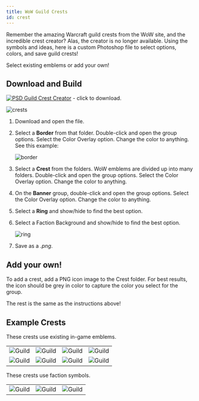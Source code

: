 ```yaml
---
title: WoW Guild Crests
id: crest
---
```


Remember the amazing Warcraft guild crests from the WoW site, and the incredible crest creator? Alas, the creator is no longer available. Using the symbols and ideas, here is a custom Photoshop file to select options, colors, and save guild crests!

Select existing emblems or add your own!

## Download and Build

[![PSD](/img/psd.png) Guild Crest Creator](https://drive.google.com/file/d/1wjO6BlDlca6oZVA4jYFTL7nHvv6cBOUc/view?usp=sharing) - click to download.

![crests](/img/resources/guild/crest.png)

1. Download and open the file.
1. Select a **Border** from that folder. Double-click and open the group options. Select the Color Overlay option. Change the color to anything. See this example:

    ![border](/img/resources/guild/crest-color.png)

1. Select a **Crest** from the folders. WoW emblems are divided up into many folders. Double-click and open the group options. Select the Color Overlay option. Change the color to anything.
1. On the **Banner** group, double-click and open the group options. Select the Color Overlay option. Change the color to anything.
1. Select a **Ring** and show/hide to find the best option.
1. Select a Faction Background and show/hide to find the best option.

    ![ring](/img/resources/guild/crest-ring.png)

1. Save as a *.png*.

## Add your own!

To add a crest, add a PNG icon image to the Crest folder. For best results, the icon should be grey in color to capture the color you select for the group. 

The rest is the same as the instructions above!

## Example Crests

<div class="info-plain">

These crests use existing in-game emblems.

| | | | |
|--|--|--|--|
|![Guild](/img/resources/guild/guild1.png) |![Guild](/img/resources/guild/guild2.png) |![Guild](/img/resources/guild/guild3.png) |![Guild](/img/resources/guild/guild4.png) |
|![Guild](/img/resources/guild/guild5.png) |![Guild](/img/resources/guild/guild6.png) |![Guild](/img/resources/guild/guild7.png) |![Guild](/img/resources/guild/guild8.png) |

These crests use faction symbols.

| | | |
|--|--|--|
|![Guild](/img/resources/guild/guild-alliance.png) |![Guild](/img/resources/guild/guildhorde.png) |![Guild](/img/resources/guild/guild-argent.png) |

</div>